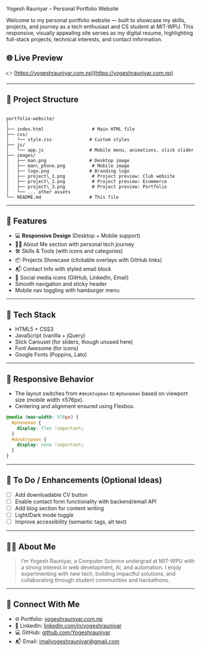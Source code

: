 Yogesh Rauniyar – Personal Portfolio Website

Welcome to my personal portfolio website — built to showcase my skills, projects, and journey as a tech enthusiast and CS student at MIT-WPU. This responsive, visually appealing site serves as my digital resume, highlighting full-stack projects, technical interests, and contact information.

## 🌐 Live Preview

👉 [https://yogeshrauniyar.com.np](https://yogeshrauniyar.com.np)

---

## 📁 Project Structure

```

portfolio-website/
│
├── index.html                  # Main HTML file
├── css/
│   └── style.css              # Custom styles
├── js/
│   └── app.js                 # Mobile menu, animations, slick slider
├── images/
│   ├── man.png                # Desktop image
│   ├── man\_phone.png          # Mobile image
│   ├── logo.png               # Branding logo
│   ├── project\_1.png          # Project preview: Club website
│   ├── project\_2.png          # Project preview: Ecommerce
│   ├── project\_3.png          # Project preview: Portfolio
│   └── ... other assets
└── README.md                  # This file

````

---

## 🎯 Features

- 💻 **Responsive Design** (Desktop + Mobile support)
- 👨‍🎓 About Me section with personal tech journey
- 🛠️ Skills & Tools (with icons and categories)
- 📦 Projects Showcase (clickable overlays with GitHub links)
- 📬 Contact Info with styled email block
- 🔗 Social media icons (GitHub, LinkedIn, Email)
-  Smooth navigation and sticky header
-  Mobile nav toggling with hamburger menu

---

## 🧰 Tech Stack

- HTML5 + CSS3
- JavaScript (vanilla + jQuery)
- Slick Carousel (for sliders, though unused here)
- Font Awesome (for icons)
- Google Fonts (Poppins, Lato)

---

## 📱 Responsive Behavior

- The layout switches from `#desktopman` to `#phoneman` based on viewport size (mobile width ≤576px).
- Centering and alignment ensured using Flexbox.

```css
@media (max-width: 576px) {
  #phoneman {
    display: flex !important;
  }
  #desktopman {
    display: none !important;
  }
}
````

---

## 📌 To Do / Enhancements (Optional Ideas)

* [ ] Add downloadable CV button
* [ ] Enable contact form functionality with backend/email API
* [ ] Add blog section for content writing
* [ ] Light/Dark mode toggle
* [ ] Improve accessibility (semantic tags, alt text)

---

## 👨‍💼 About Me

> I’m Yogesh Rauniyar, a Computer Science undergrad at MIT-WPU with a strong interest in web development, AI, and automation. I enjoy experimenting with new tech, building impactful solutions, and collaborating through student communities and hackathons.

---

## 🔗 Connect With Me

* 🌐 Portfolio: [yogeshrauniyar.com.np](https://yogeshrauniyar.com.np)
* 💼 LinkedIn: [linkedin.com/in/yogeshrauniyar](https://linkedin.com/in/yogeshrauniyar)
* 💻 GitHub: [github.com/Yogeshrauniyar](https://github.com/Yogeshrauniyar)
* 📬 Email: [imailyogeshrauniyar@gmail.com](mailto:imailyogeshrauniyar@gmail.com)

